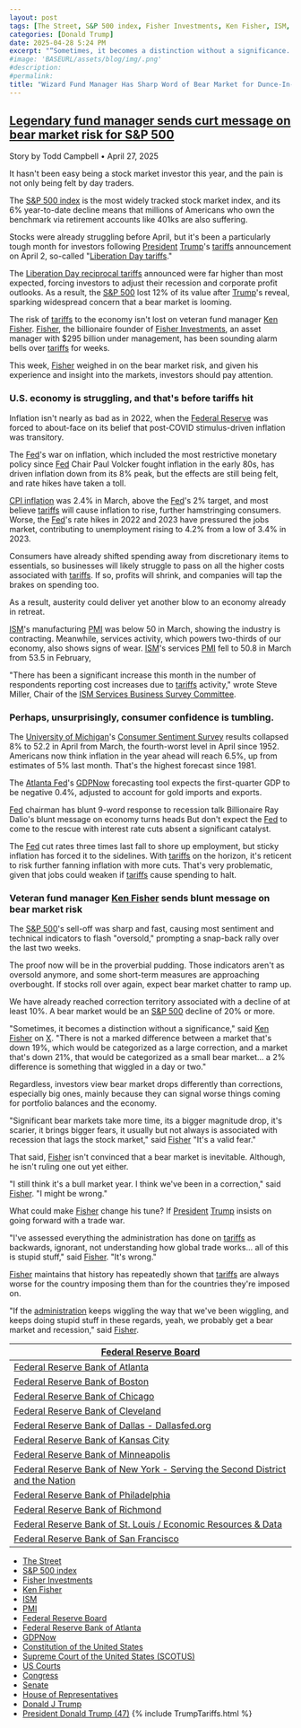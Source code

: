 ```yaml
---
layout: post
tags: [The Street, S&P 500 index, Fisher Investments, Ken Fisher, ISM, PMI, Federal Reserve Board, Federal Reserve Bank of Atlanta, GDPNow, Constitution of the United States, Supreme Court of the United States (SCOTUS), US Courts, Congress, Senate, House of Representatives, Donald J Trump, President Donald Trump (47), Clarification of Exceptions Under Executive Order 14257 of April 2 2025 as Amended – The White House. Presidential Actions Presidential Memoranda April 11 2025, Modifying Reciprocal Tariff Rates to Reflect Trading Partner Retaliation and Alignment. Presidential Actions Executive Orders April 9 2025, Amendment to Reciprocal Tariffs and Updated Duties as Applied to Low-Value Imports from the People’s Republic of China. Presidential Actions Executive Orders April 8 2025, Report to the President on the America First Trade Policy Executive Summary. Fact Sheets April 3 2025, Regulating Imports with a Reciprocal Tariff to Rectify Trade Practices that Contribute to Large and Persistent Annual United States Goods Trade Deficits. Presidential Actions Executive Orders April 2 2025, Further Amendment to Duties Addressing the Synthetic Opioid Supply Chain in the People’s Republic of China as Applied to Low-Value Imports. Presidential Actions Executive Orders April 2 2025, Fact Sheet President Donald J. Trump Declares National Emergency to Increase our Competitive Edge Protect our Sovereignty and Strengthen our National and Economic Security. Fact Sheets April 2 2025, Regulating Imports with a Reciprocal Tariff to Rectify Trade Practices that Contribute to Large and Persistent Annual United States Goods Trade Deficits. Presidential Actions Executive Orders April 2 2025, Fact Sheet President Donald J. Trump Closes De Minimis Exemptions to Combat China’s Role in America’s Synthetic Opioid Crisis. Fact Sheets April 2 2025, Further Amendment to Duties Addressing the Synthetic Opioid Supply Chain in the People’s Republic of China as Applied to Low-Value Imports. Presidential Actions Executive Orders April 2 2025, Fact Sheet President Donald J. Trump Adjusts Imports of Automobiles and Automobile Parts into the United States. Fact Sheets March 26 2025, The Staggering Cost of the Illicit Opioid Epidemic in the United States. Articles March 26 2025, Fact Sheet President Donald J. Trump Imposes Tariffs on Countries Importing Venezuelan Oil. Fact Sheets March 25 2025, Imposing Tariffs on Countries Importing Venezuelan Oil. Presidential Actions Executive Orders March 24 2025, More Investment More Jobs and More Money in Americans’ Pockets. Articles March 24 2025, President Trump Positions U.S. as Global Superpower in Manufacturing. Articles March 20 2025, President Trump is Remaking America into a Manufacturing Superpower. Articles March 12 2025, Amendment to Duties to Address the Flow of Illicit Drugs Across Our Southern Border. Presidential Actions March 6 2025, Amendment to Duties to Address the Flow of Illicit Drugs Across Our Northern Border. Presidential Actions March 6 2025, President Trump is Putting American Workers First — And Bringing Back American Manufacturing. Articles March 4 2025, President Trump is Securing Our Homeland. Articles March 4 2025, Fact Sheet President Donald J. Trump Proceeds with Tariffs on Imports from Canada and Mexico. Fact Sheets March 3 2025, Further Amendment to Duties Addressing the Synthetic Opioid Supply Chain in the People’s Republic of China. Presidential Actions March 3 2025, Amendment to Duties to Address the Situation at our Southern Border. Presidential Actions March 2 2025, Fact Sheet President Donald J. Trump Addresses the Threat to National Security from Imports of Timber Lumber and their Derivative Products. Fact Sheets March 1 2025, Addressing the Threat to National Security from Imports of Timber Lumber. Presidential Actions March 1 2025, Addressing the Threat to National Security from Imports of Copper. Presidential Actions February 25 2025, Fact Sheet President Donald J. Trump Addresses the Threat to National Security from Imports of Copper. Fact Sheets February 25 2025, Defending American Companies and Innovators From Overseas Extortion and Unfair Fines and Penalties.. Presidential Actions February 21 2025, Fact Sheet President Donald J. Trump Issues Directive to Prevent the Unfair Exploitation of American Innovation. Fact Sheets February 21 2025, Remarks by President Trump at Republican Governors Association Meeting. Remarks February 20 2025, President Trump Demands Fair Reciprocal Trade. Articles February 13 2025, Fact Sheet President Donald J. Trump Announces “Fair and Reciprocal Plan” on Trade. Fact Sheets February 13 2025, Reciprocal Trade and Tariffs. Articles February 13 2025, Fact Sheet President Donald J. Trump Restores Section 232 Tariffs. Fact Sheets February 11 2025, Adjusting Imports of Aluminum into The United States. Presidential Actions February 11 2025, Adjusting Imports of Steel into The United States. Presidential Actions February 10 2025, Fact Sheet President Donald J. Trump Restores American Competitiveness and Security in FCPA Enforcement. Fact Sheets February 10 2025, Amendment to Duties Addressing the Synthetic Opioid Supply Chain in the People’s Republic of China. Presidential Actions February 5 2025, Progress on the Situation at Our Northern Border. Presidential Actions February 3 2025, Progress on the Situation at Our Southern Border. Presidential Actions February 3 2025, Imposing Duties to Address the Synthetic Opioid Supply Chain in the People’s Republic of China. Presidential Actions February 1 2025, Imposing Duties to Address the Flow of Illicit Drugs Across Our Northern Border. Presidential Actions February 1 2025, Fact Sheet President Donald J. Trump Imposes Tariffs on Imports from Canada Mexico and China. Fact Sheets February 1 2025, Imposing Duties to Address the Situation at Our Southern Border. Presidential Actions February 1 2025, America First Trade Policy. Presidential Actions January 20 2025, President of the United States (POTUS), White House, tarrifs, stupidity]
categories: [Donald Trump]
date: 2025-04-28 5:24 PM
excerpt: "“Sometimes, it becomes a distinction without a significance. There is not a marked difference between a market that’s down 19%, which would be categorized as a large correction, and a market that’s down 21%, that would be categorized as a small bear market… a 2% difference is something that wiggled in a day or two. Significant bear markets take more time, its a bigger magnitude drop, it’s scarier, it brings bigger fears, it usually but not always is associated with recession that lags the stock market. It’s a valid fear. I still think it’s a bull market year. I think we’ve been in a correction. I might be wrong. I’ve assessed everything the administration has done on tariffs as backwards, ignorant, not understanding how global trade works… all of this is stupid stuff. It’s wrong. If the administration keeps wiggling the way that we’ve been wiggling, and keeps doing stupid stuff in these regards, yeah, we probably get a bear market and recession” – Ken Fisher, CEO of Fisher Investments"
#image: 'BASEURL/assets/blog/img/.png'
#description:
#permalink:
title: "Wizard Fund Manager Has Sharp Word of Bear Market for Dunce-In-Chief Donald Trump"
---
```



## [Legendary fund manager sends curt message on bear market risk for S&P 500](https://www.thestreet.com/investing/stocks/legendary-fund-manager-sends-curt-message-on-bear-market-risk-for-s-p-500)

Story by Todd Campbell • April 27, 2025

It hasn't been easy being a stock market investor this year, and the pain is not only being felt by day traders.

The [S&P 500 index](https://www.google.com/finance/quote/.INX:INDEXSP) is the most widely tracked stock market index, and its 6% year-to-date decline means that millions of Americans who own the benchmark via retirement accounts like 401ks are also suffering.

Stocks were already struggling before April, but it's been a particularly tough month for investors following [President](https://www.whitehouse.gov/) [Trump](https://www.donaldjtrump.com/)'s [tariffs](https://www.whitehouse.gov/presidential-actions/2025/04/regulating-imports-with-a-reciprocal-tariff-to-rectify-trade-practices-that-contribute-to-large-and-persistent-annual-united-states-goods-trade-deficits/) announcement on April 2, so-called "[Liberation Day tariffs](https://www.whitehouse.gov/presidential-actions/2025/04/regulating-imports-with-a-reciprocal-tariff-to-rectify-trade-practices-that-contribute-to-large-and-persistent-annual-united-states-goods-trade-deficits/)."

The [Liberation Day reciprocal tariffs](https://www.whitehouse.gov/presidential-actions/2025/04/regulating-imports-with-a-reciprocal-tariff-to-rectify-trade-practices-that-contribute-to-large-and-persistent-annual-united-states-goods-trade-deficits/) announced were far higher than most expected, forcing investors to adjust their recession and corporate profit outlooks. As a result, the [S&P 500](https://www.google.com/finance/quote/.INX:INDEXSP) lost 12% of its value after [Trump](https://www.donaldjtrump.com/)'s reveal, sparking widespread concern that a bear market is looming.

The risk of [tariffs](https://www.whitehouse.gov/presidential-actions/2025/04/regulating-imports-with-a-reciprocal-tariff-to-rectify-trade-practices-that-contribute-to-large-and-persistent-annual-united-states-goods-trade-deficits/) to the economy isn't lost on veteran fund manager [Ken Fisher](https://www.fisherinvestments.com/en-us/about/leadership/ken-fisher). [Fisher](https://www.fisherinvestments.com/en-us/about/leadership/ken-fisher), the billionaire founder of [Fisher Investments](https://www.fisherinvestments.com/en-us), an asset manager with $295 billion under management, has been sounding alarm bells over [tariffs](https://www.whitehouse.gov/presidential-actions/2025/04/regulating-imports-with-a-reciprocal-tariff-to-rectify-trade-practices-that-contribute-to-large-and-persistent-annual-united-states-goods-trade-deficits/) for weeks. 

This week, [Fisher](https://www.fisherinvestments.com/en-us/about/leadership/ken-fisher) weighed in on the bear market risk, and given his experience and insight into the markets, investors should pay attention.

### U.S. economy is struggling, and that's before tariffs hit 

Inflation isn't nearly as bad as in 2022, when the [Federal Reserve](https://www.federalreserve.gov/) was forced to about-face on its belief that post-COVID stimulus-driven inflation was transitory. 

The [Fed](https://www.federalreserve.gov/)'s war on inflation, which included the most restrictive monetary policy since [Fed](https://www.federalreserve.gov/) Chair Paul Volcker fought inflation in the early 80s, has driven inflation down from its 8% peak, but the effects are still being felt, and rate hikes have taken a toll.

[CPI inflation](https://www.bls.gov/news.release/cpi.htm) was 2.4% in March, above the [Fed](https://www.federalreserve.gov/)'s 2% target, and most believe [tariffs](https://www.whitehouse.gov/presidential-actions/2025/04/regulating-imports-with-a-reciprocal-tariff-to-rectify-trade-practices-that-contribute-to-large-and-persistent-annual-united-states-goods-trade-deficits/) will cause inflation to rise, further hamstringing consumers. Worse, the [Fed](https://www.federalreserve.gov/)'s rate hikes in 2022 and 2023 have pressured the jobs market, contributing to unemployment rising to 4.2% from a low of 3.4% in 2023.

Consumers have already shifted spending away from discretionary items to essentials, so businesses will likely struggle to pass on all the higher costs associated with [tariffs](https://www.whitehouse.gov/presidential-actions/2025/04/regulating-imports-with-a-reciprocal-tariff-to-rectify-trade-practices-that-contribute-to-large-and-persistent-annual-united-states-goods-trade-deficits/). If so, profits will shrink, and companies will tap the brakes on spending too.

As a result, austerity could deliver yet another blow to an economy already in retreat. 

[ISM](https://www.ismworld.org/)'s manufacturing [PMI](https://www.ismworld.org/supply-management-news-and-reports/news-publications/inside-supply-management-magazine/blog/2020-04/rob-roundup-march-pmi/) was below 50 in March, showing the industry is contracting. Meanwhile, services activity, which powers two-thirds of our economy, also shows signs of wear. [ISM](https://www.ismworld.org/)'s services [PMI](https://www.ismworld.org/supply-management-news-and-reports/news-publications/inside-supply-management-magazine/blog/2020-04/rob-roundup-march-pmi/) fell to 50.8 in March from 53.5 in February, 

"There has been a significant increase this month in the number of respondents reporting cost increases due to [tariffs](https://www.whitehouse.gov/presidential-actions/2025/04/regulating-imports-with-a-reciprocal-tariff-to-rectify-trade-practices-that-contribute-to-large-and-persistent-annual-united-states-goods-trade-deficits/) activity," wrote Steve Miller, Chair of the [ISM Services Business Survey Committee](https://www.ismworld.org/supply-management-news-and-reports/reports/ism-report-on-business/).

### Perhaps, unsurprisingly, consumer confidence is tumbling. 

The [University of Michigan](https://umich.edu/)'s [Consumer Sentiment Survey](https://data.sca.isr.umich.edu/) results collapsed 8% to 52.2 in April from March, the fourth-worst level in April since 1952. Americans now think inflation in the year ahead will reach 6.5%, up from estimates of 5% last month. That's the highest forecast since 1981. 

The [Atlanta Fed](https://www.atlantafed.org/)'s [GDPNow](https://www.atlantafed.org/cqer/research/gdpnow?d=1&s=qp) forecasting tool expects the first-quarter GDP to be negative 0.4%, adjusted to account for gold imports and exports.

[Fed](https://www.federalreserve.gov/) chairman has blunt 9-word response to recession talk
Billionaire Ray Dalio's blunt message on economy turns heads
But don't expect the [Fed](https://www.federalreserve.gov/) to come to the rescue with interest rate cuts absent a significant catalyst.

The [Fed](https://www.federalreserve.gov/) cut rates three times last fall to shore up employment, but sticky inflation has forced it to the sidelines. With [tariffs](https://www.whitehouse.gov/presidential-actions/2025/04/regulating-imports-with-a-reciprocal-tariff-to-rectify-trade-practices-that-contribute-to-large-and-persistent-annual-united-states-goods-trade-deficits/) on the horizon, it's reticent to risk further fanning inflation with more cuts. That's very problematic, given that jobs could weaken if [tariffs](https://www.whitehouse.gov/presidential-actions/2025/04/regulating-imports-with-a-reciprocal-tariff-to-rectify-trade-practices-that-contribute-to-large-and-persistent-annual-united-states-goods-trade-deficits/) cause spending to halt.

### Veteran fund manager [Ken Fisher](https://www.fisherinvestments.com/en-us/about/leadership/ken-fisher) sends blunt message on bear market risk

The [S&P 500](https://www.google.com/finance/quote/.INX:INDEXSP)'s sell-off was sharp and fast, causing most sentiment and technical indicators to flash "oversold," prompting a snap-back rally over the last two weeks.

The proof now will be in the proverbial pudding. Those indicators aren't as oversold anymore, and some short-term measures are approaching overbought. If stocks roll over again, expect bear market chatter to ramp up.

We have already reached correction territory associated with a decline of at least 10%. A bear market would be an [S&P 500](https://www.google.com/finance/quote/.INX:INDEXSP) decline of 20% or more.

"Sometimes, it becomes a distinction without a significance," said [Ken Fisher](https://www.fisherinvestments.com/en-us/about/leadership/ken-fisher) on [X](https://x.com/). "There is not a marked difference between a market that's down 19%, which would be categorized as a large correction, and a market that's down 21%, that would be categorized as a small bear market... a 2% difference is something that wiggled in a day or two."

Regardless, investors view bear market drops differently than corrections, especially big ones, mainly because they can signal worse things coming for portfolio balances and the economy.

"Significant bear markets take more time, its a bigger magnitude drop, it's scarier, it brings bigger fears, it usually but not always is associated with recession that lags the stock market," said [Fisher](https://www.fisherinvestments.com/en-us/about/leadership/ken-fisher) "It's a valid fear."

That said, [Fisher](https://www.fisherinvestments.com/en-us/about/leadership/ken-fisher) isn't convinced that a bear market is inevitable. Although, he isn't ruling one out yet either.

"I still think it's a bull market year. I think we've been in a correction," said [Fisher](https://www.fisherinvestments.com/en-us/about/leadership/ken-fisher). "I might be wrong."

What could make [Fisher](https://www.fisherinvestments.com/en-us/about/leadership/ken-fisher) change his tune? If [President](https://www.whitehouse.gov/) [Trump](https://www.donaldjtrump.com/) insists on going forward with a trade war. 

"I've assessed everything the administration has done on [tariffs](https://www.whitehouse.gov/presidential-actions/2025/04/regulating-imports-with-a-reciprocal-tariff-to-rectify-trade-practices-that-contribute-to-large-and-persistent-annual-united-states-goods-trade-deficits/) as backwards, ignorant, not understanding how global trade works... all of this is stupid stuff," said [Fisher](https://www.fisherinvestments.com/en-us/about/leadership/ken-fisher). "It's wrong."

[Fisher](https://www.fisherinvestments.com/en-us/about/leadership/ken-fisher) maintains that history has repeatedly shown that [tariffs](https://www.whitehouse.gov/presidential-actions/2025/04/regulating-imports-with-a-reciprocal-tariff-to-rectify-trade-practices-that-contribute-to-large-and-persistent-annual-united-states-goods-trade-deficits/) are always worse for the country imposing them than for the countries they're imposed on. 

"If the [administration](https://www.whitehouse.gov/administration/) keeps wiggling the way that we've been wiggling, and keeps doing stupid stuff in these regards, yeah, we probably get a bear market and recession," said [Fisher](https://www.fisherinvestments.com/en-us/about/leadership/ken-fisher). 

| [Federal Reserve Board](https://www.federalreserve.gov/) |
|---|
| [Federal Reserve Bank of Atlanta](https://www.atlantafed.org/) |
| [Federal Reserve Bank of Boston](https://www.bostonfed.org/) |
| [Federal Reserve Bank of Chicago](https://www.chicagofed.org/) |
| [Federal Reserve Bank of Cleveland](https://www.clevelandfed.org/) |
| [Federal Reserve Bank of Dallas - Dallasfed.org](https://www.dallasfed.org/) |
| [Federal Reserve Bank of Kansas City](https://www.kansascityfed.org/) |
| [Federal Reserve Bank of Minneapolis](https://www.minneapolisfed.org/) |
| [Federal Reserve Bank of New York - Serving the Second District and the Nation](https://www.newyorkfed.org/) |
| [Federal Reserve Bank of Philadelphia](https://www.philadelphiafed.org/) |
| [Federal Reserve Bank of Richmond](https://www.richmondfed.org/) |
| [Federal Reserve Bank of St. Louis / Economic Resources & Data](https://www.stlouisfed.org/) |
| [Federal Reserve Bank of San Francisco](https://www.frbsf.org/) |

- [The Street](https://www.thestreet.com/)
- [S&P 500 index](https://www.google.com/finance/quote/.INX:INDEXSP)
- [Fisher Investments](https://www.fisherinvestments.com/en-us)
- [Ken Fisher](https://www.fisherinvestments.com/en-us/about/leadership/ken-fisher)
- [ISM](https://www.ismworld.org/)
- [PMI](https://www.ismworld.org/supply-management-news-and-reports/news-publications/inside-supply-management-magazine/blog/2020-04/rob-roundup-march-pmi/)
- [Federal Reserve Board](https://www.federalreserve.gov/)
- [Federal Reserve Bank of Atlanta](https://www.atlantafed.org/)
- [GDPNow](https://www.atlantafed.org/cqer/research/gdpnow?d=1&s=qp)
- [Constitution of the United States](https://constitution.congress.gov/)
- [Supreme Court of the United States (SCOTUS)](https://www.supremecourt.gov/)
- [US Courts](https://www.uscourts.gov/)
- [Congress](https://www.congress.gov/)
- [Senate](https://www.senate.gov/)
- [House of Representatives](https://www.house.gov/)
- [Donald J Trump](https://www.donaldjtrump.com/)
- [President Donald Trump (47)](https://www.whitehouse.gov/administration/donald-j-trump/)
{% include TrumpTariffs.html %}
